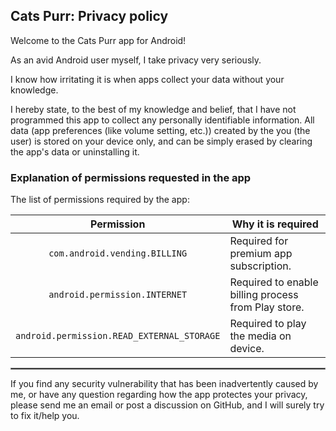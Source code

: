 ## Cats Purr: Privacy policy

Welcome to the Cats Purr app for Android!

As an avid Android user myself, I take privacy very seriously.

I know how irritating it is when apps collect your data without your knowledge.

I hereby state, to the best of my knowledge and belief, that I have not programmed this app to collect any personally identifiable information. All data (app preferences (like volume setting, etc.)) created by the you (the user) is stored on your device only, and can be simply erased by clearing the app's data or uninstalling it.

### Explanation of permissions requested in the app

The list of permissions required by the app:
<br/>

| Permission | Why it is required |
| :---: | --- |
| `com.android.vending.BILLING` | Required for premium app subscription. |
| `android.permission.INTERNET` | Required to enable billing process from Play store. |
| `android.permission.READ_EXTERNAL_STORAGE` | Required to play the media on device. |

 <hr style="border:1px solid gray">

If you find any security vulnerability that has been inadvertently caused by me, or have any question regarding how the app protectes your privacy, please send me an email or post a discussion on GitHub, and I will surely try to fix it/help you.

